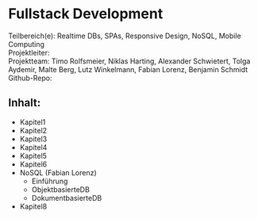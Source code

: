 # **Fullstack Development**

Teilbereich\(e\): Realtime DBs, SPAs, Responsive Design, NoSQL, Mobile Computing  
Projektleiter:  
Projektteam: Timo Rolfsmeier, Niklas Harting, Alexander Schwietert, Tolga Aydemir, Malte Berg, Lutz Winkelmann, Fabian Lorenz, Benjamin Schmidt  
Github-Repo:

## Inhalt:

* Kapitel1
* Kapitel2
* Kapitel3
* Kapitel4
* Kapitel5
* Kapitel6
* NoSQL \(Fabian Lorenz\)
  * Einführung
  * ObjektbasierteDB
  * DokumentbasierteDB
* Kapitel8



